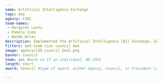 ```yaml
---
name: Artificial Intelligence Exchange
tags: doe
agency: CIOC
team-names:
 - Margaret Lentz
 - Pamela Isom
 - Wende Wiles
description: Implemented the Artificial Intelligence (AI) Exchange, allowing users to reduce duplicative efforts across mission spaces and increase the education and adoption of AI throughout the Department of Energy.
filters: GoG-team cioc council doe
image: agency/CIO_council_Seal.png
banner: council
team: yes #mark no if an individual, NO CAPS
length: short
award: Council #type of award, either Agency, Council, or President's; this is case sensitive so make sure to match the options listed exactly. This section generates the format of the card

---
```

